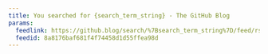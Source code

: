 ```yaml
---
title: You searched for {search_term_string} - The GitHub Blog
params:
  feedlink: https://github.blog/search/%7Bsearch_term_string%7D/feed/rss2/
  feedid: 8a8176baf681f4f74458d1d55ffea98d
---
```

